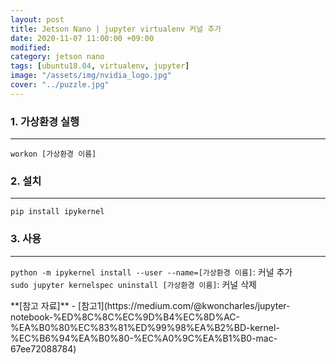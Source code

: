 ```yaml
---
layout: post
title: Jetson Nano | jupyter virtualenv 커널 추가
date: 2020-11-07 11:00:00 +09:00
modified: 
category: jetson nano
tags: [ubuntu18.04, virtualenv, jupyter]
image: "/assets/img/nvidia_logo.jpg"
cover: "../puzzle.jpg"
---
```


### 1. 가상환경 실행
---
```
workon [가상환경 이름]
```

### 2. 설치
---
```
pip install ipykernel
```

### 3. 사용  
---
`python -m ipykernel install --user --name=[가상환경 이름]`: 커널 추가  
`sudo jupyter kernelspec uninstall [가상환경 이름]`: 커널 삭제 


<div class="divider"></div>
**[참고 자료]**
- [참고1](https://medium.com/@kwoncharles/jupyter-notebook-%ED%8C%8C%EC%9D%B4%EC%8D%AC-%EA%B0%80%EC%83%81%ED%99%98%EA%B2%BD-kernel-%EC%B6%94%EA%B0%80-%EC%A0%9C%EA%B1%B0-mac-67ee72088784)